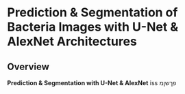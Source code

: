 # Prediction & Segmentation of Bacteria Images with U-Net & AlexNet Architectures

## Overview
**Prediction & Segmentation with U-Net & AlexNet** iss
פךשןמ

